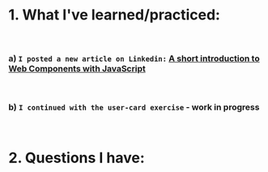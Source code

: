 # 1. What I've learned/practiced:

<br>

### a) `I posted a new article on Linkedin:` [A short introduction to Web Components with JavaScript](https://www.linkedin.com/pulse/short-introduction-web-components-javascript-daniel-c-pantea/?trackingId=GSSJP6KaSMKe%2F3eK1NJ%2BGA%3D%3D)

<br>

### b) `I continued with the user-card exercise` - work in progress

<br>

# 2. Questions I have:

<br>

    

